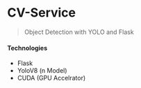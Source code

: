 # CV-Service
> Object Detection with YOLO and Flask

#### Technologies
- Flask
- YoloV8 (n Model)
- CUDA (GPU Accelrator)
